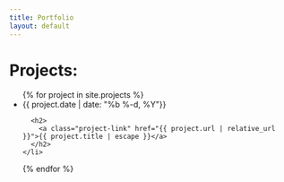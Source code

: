 ```yaml
---
title: Portfolio
layout: default
---
```


# Projects:
<ul class="project-list">
  {% for project in site.projects %}
    <li>
      <span class="project-meta">{{ project.date | date: "%b %-d, %Y"}}</span>

      <h2>
        <a class="project-link" href="{{ project.url | relative_url }}">{{ project.title | escape }}</a>
      </h2>
    </li>
  {% endfor %}
